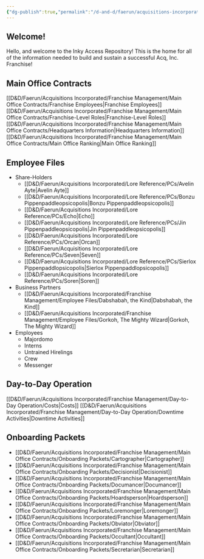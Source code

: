 ```yaml
---
{"dg-publish":true,"permalink":"/d-and-d/faerun/acquisitions-incorporated/franchise-management/home-acq-inc-repository-inky-access/","tags":["gardenEntry"]}
---
```


## Welcome!
Hello, and welcome to the Inky Access Repository! This is the home for all of the information needed to build and sustain a successful Acq, Inc. Franchise!
## Main Office Contracts
[[D&D/Faerun/Acquisitions Incorporated/Franchise Management/Main Office Contracts/Franchise Employees\|Franchise Employees]]
[[D&D/Faerun/Acquisitions Incorporated/Franchise Management/Main Office Contracts/Franchise-Level Roles\|Franchise-Level Roles]]
[[D&D/Faerun/Acquisitions Incorporated/Franchise Management/Main Office Contracts/Headquarters Information\|Headquarters Information]]
[[D&D/Faerun/Acquisitions Incorporated/Franchise Management/Main Office Contracts/Main Office Ranking\|Main Office Ranking]]
## Employee Files
- Share-Holders
	- [[D&D/Faerun/Acquisitions Incorporated/Lore Reference/PCs/Avelin Ayte\|Avelin Ayte]]
	- [[D&D/Faerun/Acquisitions Incorporated/Lore Reference/PCs/Bonzu Pippenpaddleopsicopolis\|Bonzu Pippenpaddleopsicopolis]]
	- [[D&D/Faerun/Acquisitions Incorporated/Lore Reference/PCs/Echo\|Echo]]
	- [[D&D/Faerun/Acquisitions Incorporated/Lore Reference/PCs/Jin Pippenpaddleopsicopolis\|Jin Pippenpaddleopsicopolis]]
	- [[D&D/Faerun/Acquisitions Incorporated/Lore Reference/PCs/Orcan\|Orcan]]
	- [[D&D/Faerun/Acquisitions Incorporated/Lore Reference/PCs/Seven\|Seven]]
	- [[D&D/Faerun/Acquisitions Incorporated/Lore Reference/PCs/Sierlox Pippenpaddlopsicopolis\|Sierlox Pippenpaddlopsicopolis]]
	- [[D&D/Faerun/Acquisitions Incorporated/Lore Reference/PCs/Soren\|Soren]]
- Business Partners
	- [[D&D/Faerun/Acquisitions Incorporated/Franchise Management/Employee Files/Dabshabah, the Kind\|Dabshabah, the Kind]]
	- [[D&D/Faerun/Acquisitions Incorporated/Franchise Management/Employee Files/Gorkoh, The Mighty Wizard\|Gorkoh, The Mighty Wizard]]
- Employees
	- Majordomo
	- Interns
	- Untrained Hirelings
	- Crew
	- Messenger
## Day-to-Day Operation
[[D&D/Faerun/Acquisitions Incorporated/Franchise Management/Day-to-Day Operation/Costs\|Costs]]
[[D&D/Faerun/Acquisitions Incorporated/Franchise Management/Day-to-Day Operation/Downtime Activities\|Downtime Activities]]
## Onboarding Packets
- [[D&D/Faerun/Acquisitions Incorporated/Franchise Management/Main Office Contracts/Onboarding Packets/Cartographer\|Cartographer]]
- [[D&D/Faerun/Acquisitions Incorporated/Franchise Management/Main Office Contracts/Onboarding Packets/Decisionist\|Decisionist]]
- [[D&D/Faerun/Acquisitions Incorporated/Franchise Management/Main Office Contracts/Onboarding Packets/Documancer\|Documancer]]
- [[D&D/Faerun/Acquisitions Incorporated/Franchise Management/Main Office Contracts/Onboarding Packets/Hoardsperson\|Hoardsperson]]
- [[D&D/Faerun/Acquisitions Incorporated/Franchise Management/Main Office Contracts/Onboarding Packets/Loremonger\|Loremonger]]
- [[D&D/Faerun/Acquisitions Incorporated/Franchise Management/Main Office Contracts/Onboarding Packets/Obviator\|Obviator]]
- [[D&D/Faerun/Acquisitions Incorporated/Franchise Management/Main Office Contracts/Onboarding Packets/Occultant\|Occultant]]
- [[D&D/Faerun/Acquisitions Incorporated/Franchise Management/Main Office Contracts/Onboarding Packets/Secretarian\|Secretarian]]